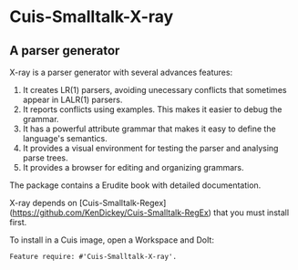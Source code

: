 # Cuis-Smalltalk-X-ray

## A parser generator

X-ray is a parser generator with several advances features:

1. It creates LR(1) parsers, avoiding unecessary conflicts that sometimes appear in LALR(1) parsers.
2. It reports conflicts using examples. This makes it easier to debug the grammar.
3. It has a powerful attribute grammar that makes it easy to define the language's semantics.
4. It provides a visual environment for testing the parser and analysing parse trees.
5. It provides a browser for editing and organizing grammars.

The package contains a Erudite book with detailed documentation.

X-ray depends on [Cuis-Smalltalk-Regex] (https://github.com/KenDickey/Cuis-Smalltalk-RegEx) that you must install first.

To install in a Cuis image, open a Workspace and DoIt:

```
Feature require: #'Cuis-Smalltalk-X-ray'.
```
